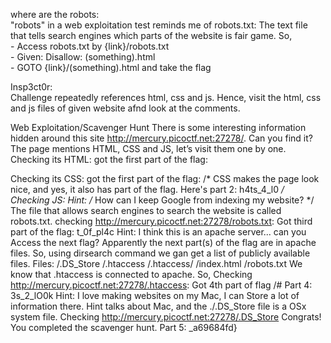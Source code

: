 where are the robots:    
        "robots" in a web exploitation test reminds me of robots.txt: The text file that tells search engines which parts of the website is fair game. So,   
        - Access robots.txt by {link}/robots.txt  
        - Given: Disallow: (something).html  
        - GOTO {link}/(something).html and take the flag  

Insp3ct0r:  
        Challenge repeatedly references html, css and js. Hence, visit the html, css and js files of given website afnd look at the comments.  
 
Web Exploitation/Scavenger Hunt
There is some interesting information hidden around this site http://mercury.picoctf.net:27278/. Can you find it?
The page mentions HTML, CSS and JS, let’s visit them one by one.
Checking its HTML: got the first part of the flag: 
<!-- Here's the first part of the flag: picoCTF{t -->
Checking its CSS: got the first part of the flag: 
/* CSS makes the page look nice, and yes, it also has part of the flag. Here's part 2: h4ts_4_l0 */    
Checking JS:
Hint: /* How can I keep Google from indexing my website? */
The file that allows search engines to search the website is called robots.txt.
checking http://mercury.picoctf.net:27278/robots.txt:
Got third part of the flag: t_0f_pl4c
Hint: I think this is an apache server... can you Access the next flag?
Apparently the next part(s) of the flag are in apache files. So, using dirsearch command we gan get a list of publicly available files.
Files: 
/.DS_Store
/.htaccess
/.htaccess/
/index.html
/robots.txt
We know that .htaccess is connected to apache. So, 
Checking http://mercury.picoctf.net:27278/.htaccess:
Got 4th part of flag
/# Part 4: 3s_2_lO0k
Hint: I love making websites on my Mac, I can Store a lot of information there.
Hint talks about Mac, and the ./.DS_Store file is a OSx system file.
Checking http://mercury.picoctf.net:27278/.DS_Store
    Congrats! You completed the scavenger hunt. Part 5: _a69684fd}
